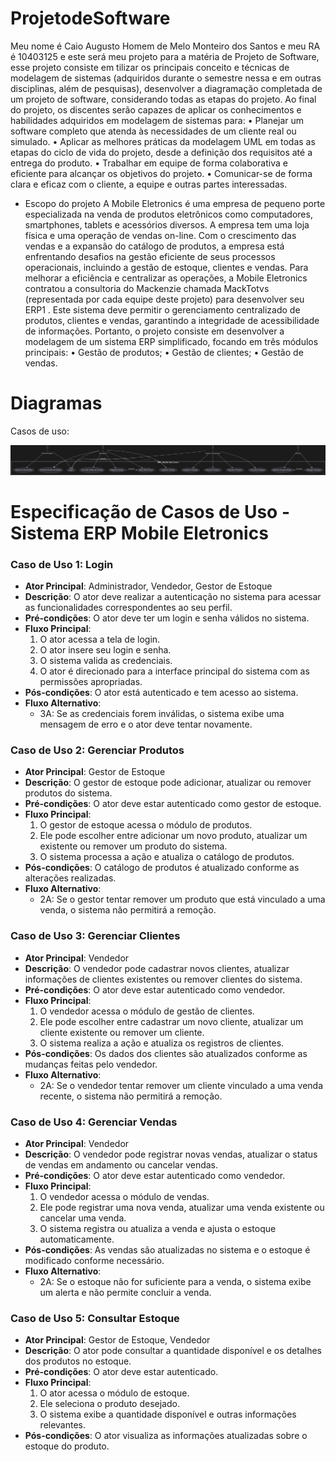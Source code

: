 # ProjetodeSoftware


Meu nome é Caio Augusto Homem de Melo Monteiro dos Santos e meu RA é 10403125 e este será meu projeto para a matéria de Projeto de Software, esse projeto consiste em tilizar os principais conceito e técnicas de modelagem de sistemas (adquiridos durante o
semestre nessa e em outras disciplinas, além de pesquisas), desenvolver a diagramação
completada de um projeto de software, considerando todas as etapas do projeto.
Ao final do projeto, os discentes serão capazes de aplicar os conhecimentos e habilidades
adquiridos em modelagem de sistemas para:
• Planejar um software completo que atenda às necessidades de um cliente real ou
simulado.
• Aplicar as melhores práticas da modelagem UML em todas as etapas do ciclo de vida do
projeto, desde a definição dos requisitos até a entrega do produto.
• Trabalhar em equipe de forma colaborativa e eficiente para alcançar os objetivos do
projeto.
• Comunicar-se de forma clara e eficaz com o cliente, a equipe e outras partes interessadas.
- Escopo do projeto
A Mobile Eletronics é uma empresa de pequeno porte especializada na venda de produtos
eletrônicos como computadores, smartphones, tablets e acessórios diversos. A empresa tem uma
loja física e uma operação de vendas on-line. Com o crescimento das vendas e a expansão do
catálogo de produtos, a empresa está enfrentando desafios na gestão eficiente de seus processos
operacionais, incluindo a gestão de estoque, clientes e vendas.
Para melhorar a eficiência e centralizar as operações, a Mobile Eletronics contratou a consultoria do
Mackenzie chamada MackTotvs (representada por cada equipe deste projeto) para desenvolver seu
ERP1
. Este sistema deve permitir o gerenciamento centralizado de produtos, clientes e vendas,
garantindo a integridade de acessibilidade de informações.
Portanto, o projeto consiste em desenvolver a modelagem de um sistema ERP simplificado, focando
em três módulos principais:
• Gestão de produtos;
• Gestão de clientes;
• Gestão de vendas.



# Diagramas

Casos de uso:

![Diagrama de Caso de Uso](diagramacasosdeuso.png)


# Especificação de Casos de Uso - Sistema ERP Mobile Eletronics

### Caso de Uso 1: Login
- **Ator Principal**: Administrador, Vendedor, Gestor de Estoque
- **Descrição**: O ator deve realizar a autenticação no sistema para acessar as funcionalidades correspondentes ao seu perfil.
- **Pré-condições**: O ator deve ter um login e senha válidos no sistema.
- **Fluxo Principal**:
  1. O ator acessa a tela de login.
  2. O ator insere seu login e senha.
  3. O sistema valida as credenciais.
  4. O ator é direcionado para a interface principal do sistema com as permissões apropriadas.
- **Pós-condições**: O ator está autenticado e tem acesso ao sistema.
- **Fluxo Alternativo**:
  - 3A: Se as credenciais forem inválidas, o sistema exibe uma mensagem de erro e o ator deve tentar novamente.

### Caso de Uso 2: Gerenciar Produtos
- **Ator Principal**: Gestor de Estoque
- **Descrição**: O gestor de estoque pode adicionar, atualizar ou remover produtos do sistema.
- **Pré-condições**: O ator deve estar autenticado como gestor de estoque.
- **Fluxo Principal**:
  1. O gestor de estoque acessa o módulo de produtos.
  2. Ele pode escolher entre adicionar um novo produto, atualizar um existente ou remover um produto do sistema.
  3. O sistema processa a ação e atualiza o catálogo de produtos.
- **Pós-condições**: O catálogo de produtos é atualizado conforme as alterações realizadas.
- **Fluxo Alternativo**:
  - 2A: Se o gestor tentar remover um produto que está vinculado a uma venda, o sistema não permitirá a remoção.

### Caso de Uso 3: Gerenciar Clientes
- **Ator Principal**: Vendedor
- **Descrição**: O vendedor pode cadastrar novos clientes, atualizar informações de clientes existentes ou remover clientes do sistema.
- **Pré-condições**: O ator deve estar autenticado como vendedor.
- **Fluxo Principal**:
  1. O vendedor acessa o módulo de gestão de clientes.
  2. Ele pode escolher entre cadastrar um novo cliente, atualizar um cliente existente ou remover um cliente.
  3. O sistema realiza a ação e atualiza os registros de clientes.
- **Pós-condições**: Os dados dos clientes são atualizados conforme as mudanças feitas pelo vendedor.
- **Fluxo Alternativo**:
  - 2A: Se o vendedor tentar remover um cliente vinculado a uma venda recente, o sistema não permitirá a remoção.

### Caso de Uso 4: Gerenciar Vendas
- **Ator Principal**: Vendedor
- **Descrição**: O vendedor pode registrar novas vendas, atualizar o status de vendas em andamento ou cancelar vendas.
- **Pré-condições**: O ator deve estar autenticado como vendedor.
- **Fluxo Principal**:
  1. O vendedor acessa o módulo de vendas.
  2. Ele pode registrar uma nova venda, atualizar uma venda existente ou cancelar uma venda.
  3. O sistema registra ou atualiza a venda e ajusta o estoque automaticamente.
- **Pós-condições**: As vendas são atualizadas no sistema e o estoque é modificado conforme necessário.
- **Fluxo Alternativo**:
  - 2A: Se o estoque não for suficiente para a venda, o sistema exibe um alerta e não permite concluir a venda.

### Caso de Uso 5: Consultar Estoque
- **Ator Principal**: Gestor de Estoque, Vendedor
- **Descrição**: O ator pode consultar a quantidade disponível e os detalhes dos produtos no estoque.
- **Pré-condições**: O ator deve estar autenticado.
- **Fluxo Principal**:
  1. O ator acessa o módulo de estoque.
  2. Ele seleciona o produto desejado.
  3. O sistema exibe a quantidade disponível e outras informações relevantes.
- **Pós-condições**: O ator visualiza as informações atualizadas sobre o estoque do produto.




